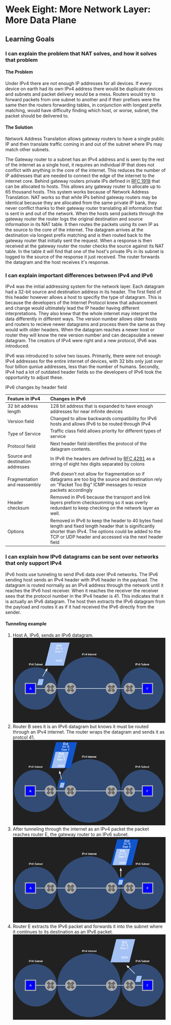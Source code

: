 # Week Eight: More Network Layer: More Data Plane

## Learning Goals

### I can explain the problem that NAT solves, and how it solves that problem

#### The Problem

Under IPv4 there are not enough IP addresses for all devices. If every device on earth had its own IPv4 address there would be duplicate devices and subnets and packet delivery would be a mess. Routers would try to forward packets from one subnet to another and if their prefixes were the same then the routers forwarding tables, in conjunction with longest prefix matching, would have difficulty finding which host, or worse, subnet, the packet should be delivered to.

#### The Solution

Network Address Translation allows gateway routers to have a single public IP and then translate traffic coming in and out of the subnet where IPs may match other subnets.

The Gateway router to a subnet has an IPv4 address and is seen by the rest of the internet as a single host, it requires an individual IP that does not conflict with anything in the core of the internet. This reduces the number of IP addresses that are needed to connect the edge of the internet to the internet core. Behind gateway routers private IPs defined in [RFC 1918](https://datatracker.ietf.org/doc/html/rfc1918#section-3) that can be allocated to hosts. This allows any gateway router to allocate up to 65 thousand hosts. This system works because of Network Address Translation. NAT works so that while IPs behind gateway routers may be identical because they are allocated from the same private IP bank, they never conflict thanks to their gateway router translating all information that is sent in and out of the network. When the hosts send packets through the gateway router the router logs the original destination and source information in its NAT table. It then routes the packets using its own IP as the source to the core of the internet. The datagram arrives at the destination via longest prefix matching and is then routed back to the gateway router that initially sent the request. When a response is then received at the gateway router the router checks the source against its NAT table. In the table it will find that one of the host's private IPs in its subnet is logged to the source of the response it just received. The router forwards the datagram and the host receives it's response.

### I can explain important differences between IPv4 and IPv6

IPv4 was the initial addressing system for the network layer. Each datagram had a 32-bit source and destination address in its header. The first field of this header however allows a host to specifiy the type of datagram. This is because the developers of the Internet Protocol knew that advancement and change would ultimately lead the IP header having different interpretations. They also knew that the whole internet may interpret the data differently in different ways. The version number allows older hosts and routers to recieve newer datagrams and process them the same as they would with older headers. When the datagram reaches a newer host or router they will know the new version number and can decapsulate a newer datagram. The creators of IPv4 were right and a new protocol, IPv6 was introduced.

IPv6 was introduced to solve two issues. Primarily, there were not enough IPv4 addresses for the entire internet of devices, with 32 bits only just over four billion quniue addresses, less than the number of humans. Secondly, IPv4 had a lot of outdated header fields so the developers of IPv6 took the opportunity to adjust these.

IPv6 changes by header field

| Feature in IPv4                  | Changes in IPv6                                                                                                                                                      |
| :------------------------------- | :------------------------------------------------------------------------------------------------------------------------------------------------------------------- |
| 32 bit address length            | 128 bit address that is expanded to have enough addresses for near infinite devices                                                                                  |
| Version field                    | Changed to allow backwards compatibility for IPv6 hosts and allows IPv6 to be routed through IPv4                                                                     |
| Type of Service                  | Traffic class field allows priority for different types of service                                                                                                   |
| Protocol field                   | Next header field identifies the protocol of the datagram contents.                                                                                                  |
| Source and destination addresses | In IPv6 the headers are defined by [RFC 4291](https://datatracker.ietf.org/doc/html/rfc4291#section-2) as a string of eight hex digits separated by colons           |
| Fragmentation and reassembly     | IPv6 doesn't not allow for fragmentation so if datagrams are too big the source and destination rely on "Packet Too Big" ICMP messages to resize packets accordingly |
| Header checksum                  | Removed in IPv6 because the transport and link layers preform checksumming so it was overly redundant to keep checking on the network layer as well.                 |
| Options                          | Removed in IPv6 to keep the header to 40 bytes fixed length and fixed length header that is significantly shorter than IPv4. The options could be added to the TCP or UDP header and accessed via the next header field      |

### I can explain how IPv6 datagrams can be sent over networks that only support IPv4

IPv6 hosts use tunneling to send IPv6 data over IPv4 networks. The IPv6 sending host sends an IPv4 header with IPv6 header in the payload. The datagram is routed normally as an IPv4 address through the network until it reaches the IPv6 host receiver. When it reaches the receiver the receiver sees that the protocol number in the IPv4 header is 41. This indicates that it is actually an IPv6 datagram. The host then extracts the IPv6 datagram from the payload and routes it as if it had received the IPv6 directly from the sender.

#### Tunneling example

1. Host A, IPv6, sends an IPv6 datagram.  
![Tunneling step 1](img/tunnel1.PNG)
2. Router B sees it is an IPv6 datagram but knows it must be routed through an IPv4 internet. The router wraps the datagram and sends it as protcol 41.  
![Tunneling step 2](img/tunnel2.PNG)
3. After tunneling through the internet as an IPv4 packet the packet reaches router E, the gateway router to an IPv6 subnet.  
![Tunneling step 3](img/tunnel3.PNG)
4. Router E extracts the IPv6 packet and forwards it into the subnet where it continues to its destination as an IPv6 packet.  
![Tunneling step 4](img/tunnel4.PNG)
